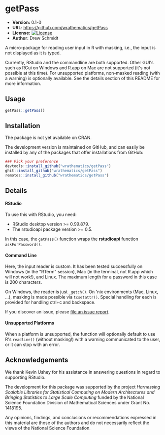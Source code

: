 # getPass

* **Version:** 0.1-0
* **URL**: https://github.com/wrathematics/getPass
* **License:** [![License](http://img.shields.io/badge/license-BSD%202--Clause-orange.svg?style=flat)](http://opensource.org/licenses/BSD-2-Clause)
* **Author:** Drew Schmidt


A micro-package for reading user input in R with masking, i.e., the input is not displayed as it is typed.

Currently, RStudio and the commandline are both supported.  Other GUI's such as RGui on Windows and R.app on Mac are not supported (it's not possible at this time).  For unsupported platforms, non-masked reading (with a warning) is optionally available.  See the details section of this README for more information.





## Usage

```r
getPass::getPass()
```





## Installation

The package is not yet available on CRAN.

The development version is maintained on GitHub, and can easily be installed by any of the packages that offer installations from GitHub:

```r
### Pick your preference
devtools::install_github("wrathematics/getPass")
ghit::install_github("wrathematics/getPass")
remotes::install_github("wrathematics/getPass")
```





## Details

#### RStudio
To use this with RStudio, you need:

* RStudio desktop version >= 0.99.879.
* The rstudioapi package version >= 0.5.

In this case, the `getPass()` function wraps the **rstudioapi** function `askForPassword()`.

#### Command Line
Here, the input reader is custom.  It has been tested successfully on Windows (in the "RTerm" session), Mac (in the terminal, not R.app which will not work!), and Linux.  The maximum length for a password in this case is 200 characters.

On Windows, the reader is just `_getch()`.  On 'nix environments (Mac, Linux, ...), masking is made possible via `tcsetattr()`.  Special handling for each is provided for handling ctrl+c and backspace.

If you discover an issue, please [file an issue report](https://github.com/wrathematics/getPass/issues).

#### Unsupported Platforms

When a platform is unsupported, the function will optionally default to use R's `readline()` (without masking!) with a warning communicated to the user, or it can stop with an error.





## Acknowledgements

We thank Kevin Ushey for his assistance in answering questions in regard to supporting RStudio.

The development for this package was supported by the project *Harnessing Scalable Libraries for Statistical Computing on Modern Architectures and Bringing Statistics to Large Scale Computing* funded by the National Science Foundation Division of Mathematical Sciences under Grant No. 1418195.

Any opinions, findings, and conclusions or recommendations expressed in this material are those of the authors and do not necessarily reflect the views of the National Science Foundation.
